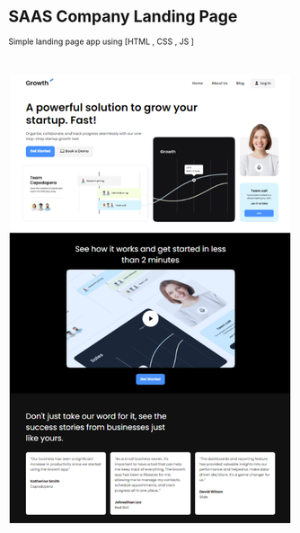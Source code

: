 # SAAS Company Landing Page

Simple landing page app using [HTML , CSS , JS ]

<img src="./images/screen.png" width="500" style="display:block ; margin : 50px auto ;"/>
